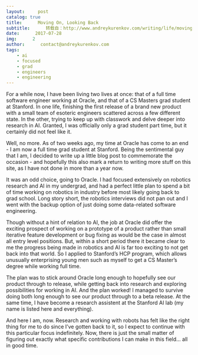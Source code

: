 ```yaml
---
layout:     post
catalog: true
title:      Moving On, Looking Back
subtitle:      转载自：http://www.andreykurenkov.com/writing/life/moving-on-looking-back/
date:      2017-07-28
img:      2
author:      contact@andreykurenkov.com
tags:
    - ai
    - focused
    - grad
    - engineers
    - engineering
---
```


For a while now, I have been living two lives at once: that of a full time software engineer working at Oracle, and that of a CS Masters grad student at Stanford. In one life, finishing the first release of a brand new product with a small team of esoteric engineers scattered across a few different state. In the other, trying to keep up with classwork and delve deeper into research in AI. Granted, I was officially only a grad student part time, but it certainly did not feel like it.

Well, no more. As of two weeks ago, my time at Oracle has come to an end - I am now a full time grad student at Stanford. Being the sentimental guy that I am, I decided to write up a little blog post to commemorate the occasion - and hopefully this also mark a return to writing more stuff on this site, as I have not done in more than a year now.

It was an odd choice, going to Oracle. I had focused extensively on robotics research and AI in my undergrad, and had a perfect little plan to spend a bit of time working on robotics in industry before most likely going back to grad school. Long story short, the robotics interviews did not pan out and I went with the backup option of just doing some data-related software engineering.

Though without a hint of relation to AI, the job at Oracle did offer the exciting prospect of working on a prototype of a product rather than small iterative feature development or bug fixing as would be the case in almost all entry level positions. But, within a short period there it became clear to me the progress being made in robotics and AI is far too exciting to not get back into that world. So I applied to Stanford’s HCP program, which allows unusually enterprising young men such as myself to get a CS Master’s degree while working full time.

The plan was to stick around Oracle long enough to hopefully see our product through to release, while getting back into research and exploring possibilities for working in AI. And the plan worked! I managed to survive doing both long enough to see our product through to a beta release. At the same time, I have become a research assistent at the Stanford AI lab (my name is listed here and everything).

And here I am, now. Research and working with robots has felt like the right thing for me to do since I’ve gotten back to it, so I expect to continue with this particular focus indefinitely. Now, there is just the small matter of figuring out exactly what specific contributions I can make in this field… all in good time.
